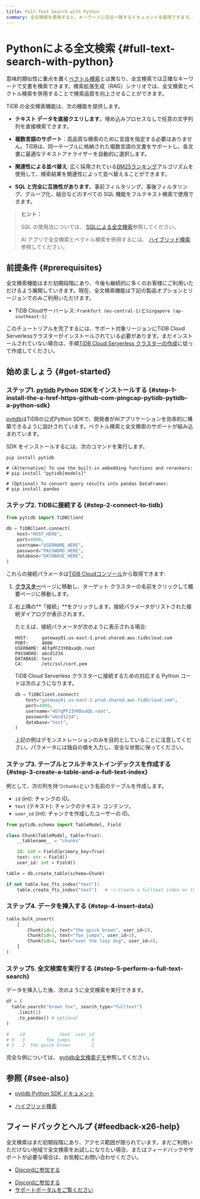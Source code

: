 ```yaml
---
title: Full-Text Search with Python
summary: 全文検索を使用すると、キーワードに完全一致するドキュメントを取得できます。検索拡張生成（RAG）シナリオでは、全文検索とベクター検索を併用することで、検索品質を向上させることができます。
---
```


# Pythonによる全文検索 {#full-text-search-with-python}

意味的類似性に重点を置く[ベクトル検索](/tidb-cloud/vector-search-overview.md)とは異なり、全文検索では正確なキーワードで文書を検索できます。検索拡張生成（RAG）シナリオでは、全文検索とベクトル検索を併用することで検索品質を向上させることができます。

TiDB の全文検索機能は、次の機能を提供します。

-   **テキスト データを直接クエリします**。埋め込みプロセスなしで任意の文字列列を直接検索できます。

-   **複数言語のサポート**：高品質な検索のために言語を指定する必要はありません。TiDBは、同一テーブルに格納された複数言語の文書をサポートし、各文書に最適なテキストアナライザーを自動的に選択します。

-   **関連性による並べ替え**: 広く採用されている[BM25ランキング](https://en.wikipedia.org/wiki/Okapi_BM25)アルゴリズムを使用して、検索結果を関連性によって並べ替えることができます。

-   **SQL と完全に互換性があります**。事前フィルタリング、事後フィルタリング、グループ化、結合などのすべての SQL 機能をフルテキスト検索で使用できます。

> **ヒント：**
>
> SQL の使用法については、 [SQLによる全文検索](/tidb-cloud/vector-search-full-text-search-sql.md)参照してください。
>
> AI アプリで全文検索とベクトル検索を併用するには、 [ハイブリッド検索](/tidb-cloud/vector-search-hybrid-search.md)参照してください。

## 前提条件 {#prerequisites}

全文検索機能はまだ初期段階にあり、今後も継続的に多くのお客様にご利用いただけるよう展開していきます。現在、全文検索機能は下記の製品オプションとリージョンでのみご利用いただけます。

-   TiDB Cloudサーバーレス: `Frankfurt (eu-central-1)`と`Singapore (ap-southeast-1)`

このチュートリアルを完了するには、サポート対象リージョンにTiDB Cloud Serverlessクラスターがインストールされている必要があります。まだインストールされていない場合は、手順[TiDB Cloud Serverless クラスターの作成](/develop/dev-guide-build-cluster-in-cloud.md)に従って作成してください。

## 始めましょう {#get-started}

### ステップ1. <a href="https://github.com/pingcap/pytidb">pytidb</a> Python SDKをインストールする {#step-1-install-the-a-href-https-github-com-pingcap-pytidb-pytidb-a-python-sdk}

[pytidb](https://github.com/pingcap/pytidb)はTiDBの公式Python SDKで、開発者がAIアプリケーションを効率的に構築できるように設計されています。ベクトル検索と全文検索のサポートが組み込まれています。

SDK をインストールするには、次のコマンドを実行します。

```shell
pip install pytidb

# (Alternative) To use the built-in embedding functions and rerankers:
# pip install "pytidb[models]"

# (Optional) To convert query results into pandas DataFrames:
# pip install pandas
```

### ステップ2. TiDBに接続する {#step-2-connect-to-tidb}

```python
from pytidb import TiDBClient

db = TiDBClient.connect(
    host="HOST_HERE",
    port=4000,
    username="USERNAME_HERE",
    password="PASSWORD_HERE",
    database="DATABASE_HERE",
)
```

これらの接続パラメータは[TiDB Cloudコンソール](https://tidbcloud.com)から取得できます:

1.  [**クラスター**](https://tidbcloud.com/console/clusters)ページに移動し、ターゲット クラスターの名前をクリックして概要ページに移動します。

2.  右上隅の**「接続」**をクリックします。接続パラメータがリストされた接続ダイアログが表示されます。

    たとえば、接続パラメータが次のように表示される場合:

    ```text
    HOST:     gateway01.us-east-1.prod.shared.aws.tidbcloud.com
    PORT:     4000
    USERNAME: 4EfqPF23YKBxaQb.root
    PASSWORD: abcd1234
    DATABASE: test
    CA:       /etc/ssl/cert.pem
    ```

    TiDB Cloud Serverless クラスターに接続するための対応する Python コードは次のようになります。

    ```python
    db = TiDBClient.connect(
        host="gateway01.us-east-1.prod.shared.aws.tidbcloud.com",
        port=4000,
        username="4EfqPF23YKBxaQb.root",
        password="abcd1234",
        database="test",
    )
    ```

    上記の例はデモンストレーションのみを目的としていることに注意してください。パラメータには独自の値を入力し、安全な状態に保ってください。

### ステップ3. テーブルとフルテキストインデックスを作成する {#step-3-create-a-table-and-a-full-text-index}

例として、次の列を持つ`chunks`という名前のテーブルを作成します。

-   `id` (int): チャンクの ID。
-   `text` (テキスト): チャンクのテキスト コンテンツ。
-   `user_id` (int): チャンクを作成したユーザーの ID。

```python
from pytidb.schema import TableModel, Field

class Chunk(TableModel, table=True):
    __tablename__ = "chunks"

    id: int = Field(primary_key=True)
    text: str = Field()
    user_id: int = Field()

table = db.create_table(schema=Chunk)

if not table.has_fts_index("text"):
    table.create_fts_index("text")   # 👈 Create a fulltext index on the text column.
```

### ステップ4. データを挿入する {#step-4-insert-data}

```python
table.bulk_insert(
    [
        Chunk(id=2, text="the quick brown", user_id=2),
        Chunk(id=3, text="fox jumps", user_id=3),
        Chunk(id=4, text="over the lazy dog", user_id=4),
    ]
)
```

### ステップ5. 全文検索を実行する {#step-5-perform-a-full-text-search}

データを挿入した後、次のように全文検索を実行できます。

```python
df = (
  table.search("brown fox", search_type="fulltext")
    .limit(2)
    .to_pandas() # optional
)

#    id             text  user_id
# 0   3        fox jumps        3
# 1   2  the quick brown        2
```

完全な例については、 [pytidb全文検索デモ](https://github.com/pingcap/pytidb/blob/main/examples/fulltext_search)参照してください。

## 参照 {#see-also}

-   [pytidb Python SDK ドキュメント](https://github.com/pingcap/pytidb)

-   [ハイブリッド検索](/tidb-cloud/vector-search-hybrid-search.md)

## フィードバックとヘルプ {#feedback-x26-help}

全文検索はまだ初期段階にあり、アクセス範囲が限られています。まだご利用いただけない地域で全文検索をお試しになりたい場合、またはフィードバックやサポートが必要な場合は、お気軽にお問い合わせください。

<CustomContent platform="tidb">

-   [Discordに参加する](https://discord.gg/zcqexutz2R)

</CustomContent>

<CustomContent platform="tidb-cloud">

-   [Discordに参加する](https://discord.gg/zcqexutz2R)
-   [サポートポータルをご覧ください](https://tidb.support.pingcap.com/)

</CustomContent>
